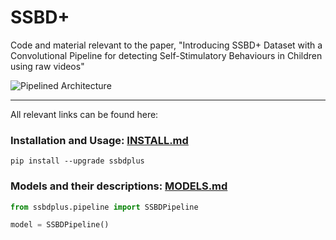 # SSBD+
Code and material relevant to the paper, "Introducing SSBD+ Dataset with a Convolutional Pipeline for detecting Self-Stimulatory Behaviours in Children using raw videos"  


![Pipelined Architecture](./docs/images/SSBDPipeline.png)



--- 
All relevant links can be found here:
###  Installation and Usage: [INSTALL.md](./docs/INSTALL.md)

`pip install --upgrade ssbdplus`  

###  Models and their descriptions: [MODELS.md](./docs/MODELS.md) 

```py
from ssbdplus.pipeline import SSBDPipeline

model = SSBDPipeline()
```
